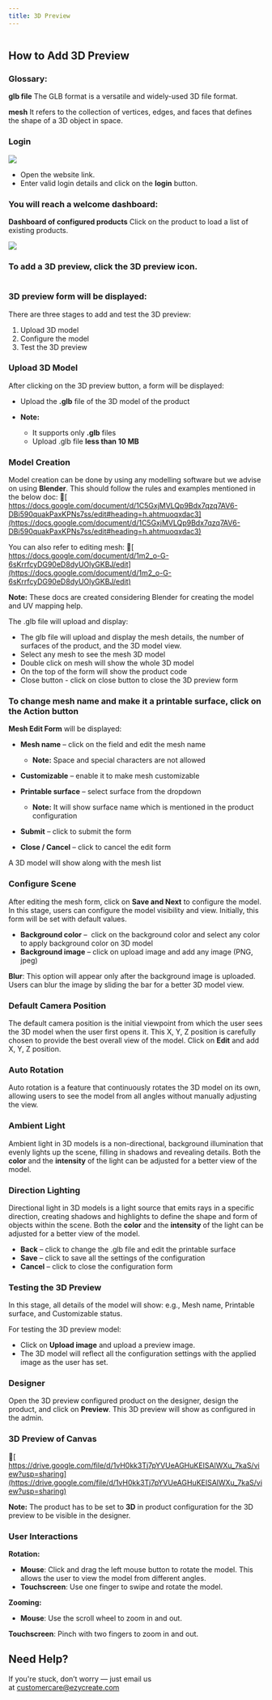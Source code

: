 ```yaml
---
title: 3D Preview
---
```

![](<>)

## **How to Add 3D Preview**

### **Glossary:**

**glb file**
 The GLB format is a versatile and widely-used 3D file format.

**mesh**
 It refers to the collection of vertices, edges, and faces that defines the shape of a 3D object in space.

### **Login**

![](/img/1.png)

* Open the website link.
* Enter valid login details and click on the **login** button.

### **You will reach a welcome dashboard:**

**Dashboard of configured products**
 Click on the product to load a list of existing products.

![](/img/17.png)

### **To add a 3D preview, click the 3D preview icon.**

![]()



### **3D preview form will be displayed:**

There are three stages to add and test the 3D preview:

1. Upload 3D model
2. Configure the model
3. Test the 3D preview

### **Upload 3D Model**

After clicking on the 3D preview button, a form will be displayed:

* Upload the **.glb** file of the 3D model of the product
* **Note:**

  * It supports only **.glb** files
  * Upload .glb file **less than 10 MB**

### **Model Creation**

Model creation can be done by using any modelling software but we advise on using **Blender**. This should follow the rules and examples mentioned in the below doc:
 🔗[ https://docs.google.com/document/d/1C5GxjMVLQp9Bdx7qzq7AV6-DBi590quakPaxKPNs7ss/edit#heading=h.ahtmuoqxdac3](https://docs.google.com/document/d/1C5GxjMVLQp9Bdx7qzq7AV6-DBi590quakPaxKPNs7ss/edit#heading=h.ahtmuoqxdac3)

You can also refer to editing mesh:
 🔗[ https://docs.google.com/document/d/1m2_o-G-6sKrrfcyDG90eD8dyUOlyGKBJ/edit](https://docs.google.com/document/d/1m2_o-G-6sKrrfcyDG90eD8dyUOlyGKBJ/edit)

**Note:** These docs are created considering Blender for creating the model and UV mapping help.

The .glb file will upload and display:

* The glb file will upload and display the mesh details, the number of surfaces of the product, and the 3D model view.
* Select any mesh to see the mesh 3D model 
* Double click on mesh will show the whole 3D model 
* On the top of the form will show the product code 
* Close button - click on close button to close the 3D preview form 

### **To change mesh name and make it a printable surface, click on the Action button**

**Mesh Edit Form** will be displayed:

* **Mesh name** – click on the field and edit the mesh name

  * **Note:** Space and special characters are not allowed
* **Customizable** – enable it to make mesh customizable
* **Printable surface** – select surface from the dropdown

  * **Note:** It will show surface name which is mentioned in the product configuration
* **Submit** – click to submit the form
* **Close / Cancel** – click to cancel the edit form

A 3D model will show along with the mesh list

### **Configure Scene**

After editing the mesh form, click on **Save and Next** to configure the model.
 In this stage, users can configure the model visibility and view. Initially, this form will be set with default values.

* **Background color** –  click on the background color and select any color to apply background color on 3D model 
* **Background image** – click on upload image and add any image (PNG, jpeg) 

**Blur**:
 This option will appear only after the background image is uploaded. Users can blur the image by sliding the bar for a better 3D model view.

### **Default Camera Position**

The default camera position is the initial viewpoint from which the user sees the 3D model when the user first opens it.
 This X, Y, Z position is carefully chosen to provide the best overall view of the model.
 Click on **Edit** and add X, Y, Z position.

### **Auto Rotation**

Auto rotation is a feature that continuously rotates the 3D model on its own, allowing users to see the model from all angles without manually adjusting the view.

### **Ambient Light**

Ambient light in 3D models is a non-directional, background illumination that evenly lights up the scene, filling in shadows and revealing details.
 Both the **color** and the **intensity** of the light can be adjusted for a better view of the model.

### **Direction Lighting**

Directional light in 3D models is a light source that emits rays in a specific direction, creating shadows and highlights to define the shape and form of objects within the scene.
 Both the **color** and the **intensity** of the light can be adjusted for a better view of the model.

* **Back** – click to change the .glb file and edit the printable surface
* **Save** – click to save all the settings of the configuration
* **Cancel** – click to close the configuration form

### **Testing the 3D Preview**

In this stage, all details of the model will show:
 e.g., Mesh name, Printable surface, and Customizable status.

For testing the 3D preview model:

* Click on **Upload image** and upload a preview image.
* The 3D model will reflect all the configuration settings with the applied image as the user has set.

### **Designer**

Open the 3D preview configured product on the designer, design the product, and click on **Preview**.
 This 3D preview will show as configured in the admin.

### **3D Preview of Canvas**

🔗[ https://drive.google.com/file/d/1vH0kk3Tj7pYVUeAGHuKEISAlWXu_7kaS/view?usp=sharing](https://drive.google.com/file/d/1vH0kk3Tj7pYVUeAGHuKEISAlWXu_7kaS/view?usp=sharing)

**Note:** The product has to be set to **3D** in product configuration for the 3D preview to be visible in the designer.

### **User Interactions**

**Rotation:**

* **Mouse**: Click and drag the left mouse button to rotate the model. This allows the user to view the model from different angles.
* **Touchscreen**: Use one finger to swipe and rotate the model.

**Zooming:**

* **Mouse**: Use the scroll wheel to zoom in and out.

**Touchscreen**: Pinch with two fingers to zoom in and out.

## **Need Help?**

If you're stuck, don’t worry — just email us at [customercare@ezycreate.com](mailto:support@ezycreate.com)
